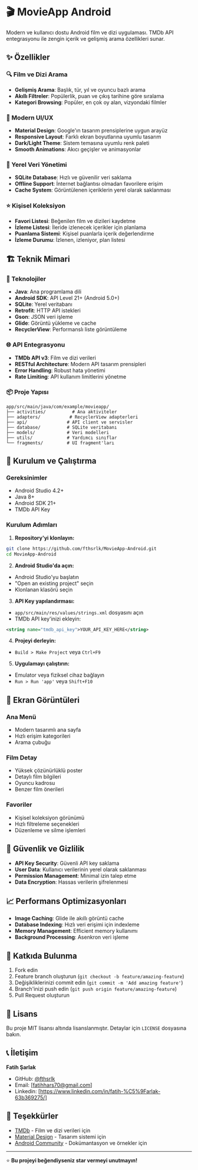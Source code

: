 # 🎬 MovieApp Android

Modern ve kullanıcı dostu Android film ve dizi uygulaması. TMDb API entegrasyonu ile zengin içerik ve gelişmiş arama özellikleri sunar.

## ✨ Özellikler

### 🔍 Film ve Dizi Arama
- **Gelişmiş Arama**: Başlık, tür, yıl ve oyuncu bazlı arama
- **Akıllı Filtreler**: Popülerlik, puan ve çıkış tarihine göre sıralama
- **Kategori Browsing**: Popüler, en çok oy alan, vizyondaki filmler

### 📱 Modern UI/UX
- **Material Design**: Google'ın tasarım prensiplerine uygun arayüz
- **Responsive Layout**: Farklı ekran boyutlarına uyumlu tasarım
- **Dark/Light Theme**: Sistem temasına uyumlu renk paleti
- **Smooth Animations**: Akıcı geçişler ve animasyonlar

### 💾 Yerel Veri Yönetimi
- **SQLite Database**: Hızlı ve güvenilir veri saklama
- **Offline Support**: İnternet bağlantısı olmadan favorilere erişim
- **Cache System**: Görüntülenen içeriklerin yerel olarak saklanması

### ⭐ Kişisel Koleksiyon
- **Favori Listesi**: Beğenilen film ve dizileri kaydetme
- **İzleme Listesi**: İleride izlenecek içerikler için planlama
- **Puanlama Sistemi**: Kişisel puanlarla içerik değerlendirme
- **İzleme Durumu**: İzlenen, izleniyor, plan listesi

## 🏗️ Teknik Mimari

### 🔧 Teknolojiler
- **Java**: Ana programlama dili
- **Android SDK**: API Level 21+ (Android 5.0+)
- **SQLite**: Yerel veritabanı
- **Retrofit**: HTTP API istekleri
- **Gson**: JSON veri işleme
- **Glide**: Görüntü yükleme ve cache
- **RecyclerView**: Performanslı liste görüntüleme

### 🌐 API Entegrasyonu
- **TMDb API v3**: Film ve dizi verileri
- **RESTful Architecture**: Modern API tasarım prensipleri
- **Error Handling**: Robust hata yönetimi
- **Rate Limiting**: API kullanım limitlerini yönetme

### 📦 Proje Yapısı
```
app/src/main/java/com/example/movieapp/
├── activities/          # Ana aktiviteler
├── adapters/           # RecyclerView adapterleri
├── api/               # API client ve servisler
├── database/          # SQLite veritabanı
├── models/            # Veri modelleri
├── utils/             # Yardımcı sınıflar
└── fragments/         # UI fragment'ları
```

## 🚀 Kurulum ve Çalıştırma

### Gereksinimler
- Android Studio 4.2+
- Java 8+
- Android SDK 21+
- TMDb API Key

### Kurulum Adımları

1. **Repository'yi klonlayın:**
```bash
git clone https://github.com/fthsrlk/MovieApp-Android.git
cd MovieApp-Android
```

2. **Android Studio'da açın:**
- Android Studio'yu başlatın
- "Open an existing project" seçin
- Klonlanan klasörü seçin

3. **API Key yapılandırması:**
- `app/src/main/res/values/strings.xml` dosyasını açın
- TMDb API key'inizi ekleyin:
```xml
<string name="tmdb_api_key">YOUR_API_KEY_HERE</string>
```

4. **Projeyi derleyin:**
- `Build > Make Project` veya `Ctrl+F9`

5. **Uygulamayı çalıştırın:**
- Emulator veya fiziksel cihaz bağlayın
- `Run > Run 'app'` veya `Shift+F10`

## 📸 Ekran Görüntüleri

### Ana Menü
- Modern tasarımlı ana sayfa
- Hızlı erişim kategorileri
- Arama çubuğu

### Film Detay
- Yüksek çözünürlüklü poster
- Detaylı film bilgileri
- Oyuncu kadrosu
- Benzer film önerileri

### Favoriler
- Kişisel koleksiyon görünümü
- Hızlı filtreleme seçenekleri
- Düzenleme ve silme işlemleri

## 🔐 Güvenlik ve Gizlilik

- **API Key Security**: Güvenli API key saklama
- **User Data**: Kullanıcı verilerinin yerel olarak saklanması
- **Permission Management**: Minimal izin talep etme
- **Data Encryption**: Hassas verilerin şifrelenmesi

## 📈 Performans Optimizasyonları

- **Image Caching**: Glide ile akıllı görüntü cache
- **Database Indexing**: Hızlı veri erişimi için indexleme
- **Memory Management**: Efficient memory kullanımı
- **Background Processing**: Asenkron veri işleme

## 🤝 Katkıda Bulunma

1. Fork edin
2. Feature branch oluşturun (`git checkout -b feature/amazing-feature`)
3. Değişikliklerinizi commit edin (`git commit -m 'Add amazing feature'`)
4. Branch'inizi push edin (`git push origin feature/amazing-feature`)
5. Pull Request oluşturun

## 📝 Lisans

Bu proje MIT lisansı altında lisanslanmıştır. Detaylar için `LICENSE` dosyasına bakın.

## 📞 İletişim

**Fatih Şarlak**
- GitHub: [@fthsrlk](https://github.com/fthsrlk)
- Email: [fatihhars70@gmail.com]
- Linkedin: [https://www.linkedin.com/in/fatih-%C5%9Farlak-63b369275/]

## 🙏 Teşekkürler

- [TMDb](https://www.themoviedb.org/) - Film ve dizi verileri için
- [Material Design](https://material.io/) - Tasarım sistemi için
- [Android Community](https://developer.android.com/) - Dokümantasyon ve örnekler için

---

⭐ **Bu projeyi beğendiyseniz star vermeyi unutmayın!**
